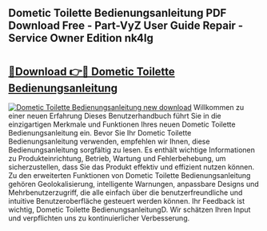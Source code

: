 ## Dometic Toilette Bedienungsanleitung PDF Download Free - Part-VyZ User Guide Repair - Service Owner Edition nk4Ig

# <h2><a href="http://df5jg8b.blite.top/?on=Dometic+Toilette+Bedienungsanleitung">🔗Download 👉🔴 Dometic Toilette Bedienungsanleitung</a></h2>

[![Dometic Toilette Bedienungsanleitung new download](https://i.imgur.com/lujVjoI.png)](http://df5jg8b.blite.top/?on=Dometic+Toilette+Bedienungsanleitung)
Willkommen zu einer neuen Erfahrung Dieses Benutzerhandbuch führt Sie in die einzigartigen Merkmale und Funktionen Ihres neuen Dometic Toilette Bedienungsanleitung ein. Bevor Sie Ihr Dometic Toilette Bedienungsanleitung verwenden, empfehlen wir Ihnen, diese Bedienungsanleitung sorgfältig zu lesen. Es enthält wichtige Informationen zu Produkteinrichtung, Betrieb, Wartung und Fehlerbehebung, um sicherzustellen, dass Sie das Produkt effektiv und effizient nutzen können. Zu den erweiterten Funktionen von Dometic Toilette Bedienungsanleitung gehören Geolokalisierung, intelligente Warnungen, anpassbare Designs und Mehrbenutzerzugriff, die alle einfach über die benutzerfreundliche und intuitive Benutzeroberfläche gesteuert werden können. Ihr Feedback ist wichtig, Dometic Toilette BedienungsanleitungD. Wir schätzen Ihren Input und verpflichten uns zu kontinuierlicher Verbesserung.
